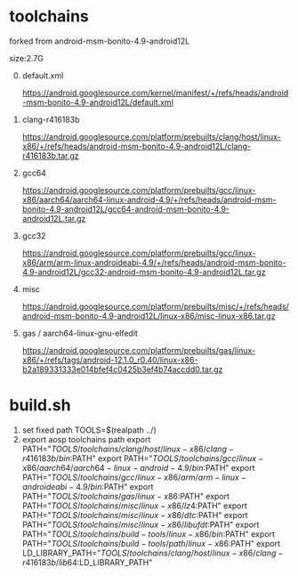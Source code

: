 # toolchains
forked from android-msm-bonito-4.9-android12L

size:2.7G

0. default.xml

    https://android.googlesource.com/kernel/manifest/+/refs/heads/android-msm-bonito-4.9-android12L/default.xml

1. clang-r416183b

    https://android.googlesource.com/platform/prebuilts/clang/host/linux-x86/+/refs/heads/android-msm-bonito-4.9-android12L/clang-r416183b.tar.gz

2. gcc64

    https://android.googlesource.com/platform/prebuilts/gcc/linux-x86/aarch64/aarch64-linux-android-4.9/+/refs/heads/android-msm-bonito-4.9-android12L/gcc64-android-msm-bonito-4.9-android12L.tar.gz

3. gcc32

    https://android.googlesource.com/platform/prebuilts/gcc/linux-x86/arm/arm-linux-androideabi-4.9/+/refs/heads/android-msm-bonito-4.9-android12L/gcc32-android-msm-bonito-4.9-android12L.tar.gz

4. misc

    https://android.googlesource.com/platform/prebuilts/misc/+/refs/heads/android-msm-bonito-4.9-android12L/linux-x86/misc-linux-x86.tar.gz

5. gas / aarch64-linux-gnu-elfedit

    https://android.googlesource.com/platform/prebuilts/gas/linux-x86/+/refs/tags/android-12.1.0_r0.40/linux-x86-b2a189331333e014bfef4c0425b3ef4b74accdd0.tar.gz



# build.sh
  1. set fixed path
  TOOLS=$(realpath ../)
  2. export aosp toolchains path
  export PATH="${TOOLS}/toolchains/clang/host/linux-x86/clang-r416183b/bin:$PATH" 
  export PATH="${TOOLS}/toolchains/gcc/linux-x86/aarch64/aarch64-linux-android-4.9/bin:$PATH"
  export PATH="${TOOLS}/toolchains/gcc/linux-x86/arm/arm-linux-androideabi-4.9/bin:$PATH"
  export PATH="${TOOLS}/toolchains/gas/linux-x86:$PATH"
  export PATH="${TOOLS}/toolchains/misc/linux-x86/lz4:$PATH"
  export PATH="${TOOLS}/toolchains/misc/linux-x86/dtc:$PATH"
  export PATH="${TOOLS}/toolchains/misc/linux-x86/libufdt:$PATH"
  export PATH="${TOOLS}/toolchains/build-tools/linux-x86/bin:$PATH"
  export PATH="${TOOLS}/toolchains/build-tools/path/linux-x86:$PATH"
  export LD_LIBRARY_PATH="${TOOLS}/toolchains/clang/host/linux-x86/clang-r416183b/lib64:$LD_LIBRARY_PATH"
